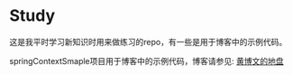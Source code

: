 Study
=====

这是我平时学习新知识时用来做练习的repo，有一些是用于博客中的示例代码。

springContextSmaple项目用于博客中的示例代码，博客请参见: [黄博文的地盘](http://huangbowen.net)